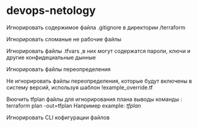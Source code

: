 # devops-netology

  
 Игнорировать содержимое файла .gitignore в директории /terraform
  
 Игнорировать сломаные не рабочие файлы 
  
 Игнорировать файлы .tfvars ,в них могут содержатся пароли, ключи и другие конфидециальные дынные
  
 Игнорировать файлы переопределения

 Не игнорировать файлы переопределения, которые будут включены в систему версий, используя шаблон
 !example_override.tf

 Вкючить tfplan файлы для игнорирования плана выводы команды : terraform plan -out=tfplan
 Например example: *tfplan*

 Игнорировать CLI кофигурации файлов